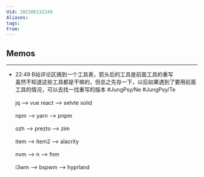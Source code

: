 ```yaml
---
Uid: 202306132249
Aliases: 
tags: 
From: 
---
```


## Memos
---

- 22:49 B站评论区搞到一个工具表，箭头后的工具是前面工具的重写<br>虽然不知道这些工具都是干嘛的，但总之先存一下，以后如果遇到了要用前面工具的情况，可以去找一找重写的版本 #JungPsy/Ne #JungPsy/Te<br><br>jq  -->  vue react  -->  selvte  solid<br><br>npm --> yarn -->  pnpm<br><br>ozh  -->  prezto  --> zim<br><br>item  -->  item2  --> alacrity<br><br>nvm  --> n  --> fnm<br><br>i3wm --> bspwm --> hyprland